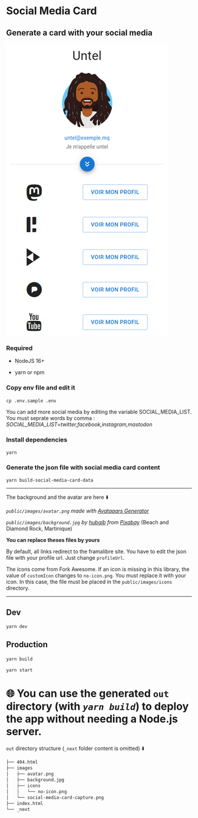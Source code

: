 # Social Media Card

## Generate a card with your social media

![Social Media Card](./public/images/social-media-card-capture.png)

### Required

- NodeJS 16+

- yarn or npm

### Copy env file and edit it

```
cp .env.sample .env
```

You can add more social media by editing the variable SOCIAL_MEDIA_LIST.
You must seprate words by comma : *SOCIAL_MEDIA_LIST=twitter,facebook,instagram,mastodon*

### Install dependencies
```
yarn
```

### Generate the json file with social media card content
```
yarn build-social-media-card-data
```
____

The background and the avatar are here ⬇️

*`public/images/avatar.png` made with [Avataaars Generator](https://getavataaars.com/)*

*`public/images/background.jpg` by [hubgib](https://pixabay.com/fr/users/hubgib-511643/) from [Pixabay](https://pixabay.com/images/id-490843/)* (Beach and Diamond Rock, Martinique)

**You can replace theses files by yours**

By default, all links redirect to the framalibre site. You have to edit the json file with your profile url. Just change `profileUrl`.

The icons come from Fork Awesome. If an icon is missing in this library, the value of `customIcon` changes to `no-icon.png`. You must replace it with your icon. In this case, the file must be placed in the `public/images/icons` directory.
____

## Dev

```
yarn dev
```

## Production
```
yarn build
```
```
yarn start
```

# 🌐 You can use the generated `out` directory (with *`yarn build`*) to deploy the app without needing a Node.js server.

`out` directory structure (`_next` folder content is omitted) ⬇️

```
├── 404.html
├── images
│	├── avatar.png
│	├── background.jpg
│	├── icons
│	│	└── no-icon.png
│	└── social-media-card-capture.png
├── index.html
└── _next
```
